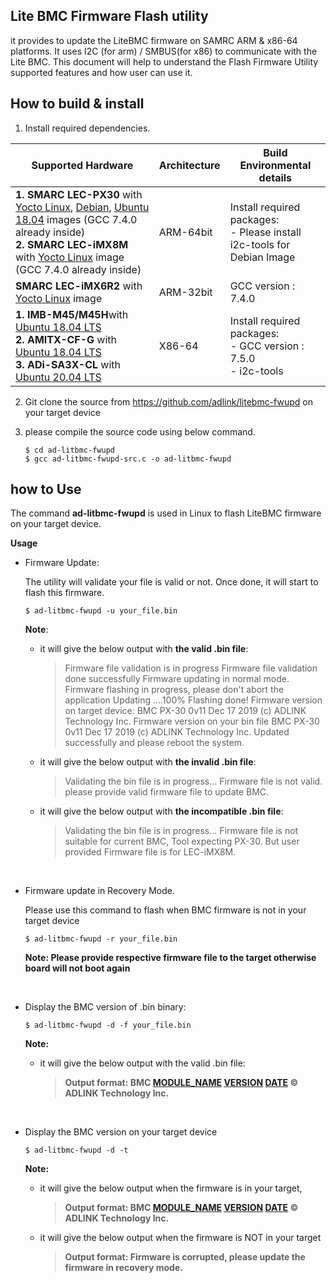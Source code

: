  

## **Lite BMC Firmware Flash utility** 
it provides to update the LiteBMC firmware on SAMRC ARM & x86-64 platforms. It uses I2C (for arm) / SMBUS(for x86) to communicate with the Lite BMC. This document will help to understand the Flash Firmware Utility supported features and how user can use it.



## How to build & install  

1. Install required dependencies.


| Supported Hardware                                           | **Architecture** | **Build Environmental details**                              |
| ------------------------------------------------------------ | ---------------- | ------------------------------------------------------------ |
| **1. SMARC LEC-PX30** with [Yocto Linux](https://docs.ipi.wiki/smarc-ipi/ipi-smarc-px30/YoctoImages.html#Binary-Image-download-Link), [Debian](https://docs.ipi.wiki/smarc-ipi/ipi-smarc-px30/DebianImages.html#Binary-Image-download-Link), [Ubuntu 18.04](https://docs.ipi.wiki/smarc-ipi/ipi-smarc-px30/UbuntuImages.html#Binary-Image-download-Link) images (GCC 7.4.0 already inside) <BR>**2. SMARC LEC-iMX8M** with [Yocto Linux](https://github.com/ADLINK/meta-adlink-nxp/blob/zeus/README.md#lec-imx8m-smarc-module) image (GCC 7.4.0 already inside) | ARM-64bit        | Install required packages:<BR>        - Please install i2c-tools for Debian Image |
| **SMARC LEC-iMX6R2** with [Yocto Linux](https://github.com/ADLINK/meta-adlink-nxp/blob/zeus/README.md#lec-imx6r2-smarc-module) image | ARM-32bit        | GCC version :  7.4.0                                         |
| **1. IMB-M45/M45H**with [Ubuntu 18.04 LTS](https://ubuntu.com/download/desktop) <br>**2. AMITX-CF-G** with [Ubuntu 18.04 LTS](https://ubuntu.com/download/desktop)<br>**3. ADi-SA3X-CL** with [Ubuntu 20.04 LTS](https://ubuntu.com/download/desktop) <br> | X86-64           | Install required packages:<BR>      - GCC version :  7.5.0  <br>      - i2c-tools |

2. Git clone the source from https://github.com/adlink/litebmc-fwupd on your target device

3. please compile the source code using below command.

   ```
   $ cd ad-litbmc-fwupd
   $ gcc ad-litbmc-fwupd-src.c -o ad-litbmc-fwupd 
   ```



## how to Use 

The command **ad-litbmc-fwupd** is used in Linux to flash LiteBMC firmware on your target device.

**Usage**  

* Firmware Update:

  The utility will validate your file is valid or not. Once done, it will start to flash this firmware. 

  ```
  $ ad-litbmc-fwupd -u your_file.bin
  ```

    **Note**: 

  * it will give the below output with **the valid .bin file**:

    > Firmware file validation is in progress
    > Firmware file validation done successfully
    > Firmware updating in normal mode.
    > Firmware flashing in progress, please don't abort the application
    > Updating ….100%
    > Flashing done!
    > Firmware version on target device: BMC PX-30 0v11 Dec 17 2019 (c) ADLINK Technology Inc.
    > Firmware version on your bin file BMC PX-30 0v11 Dec 17 2019 (c) ADLINK Technology Inc.
    > Updated successfully and please reboot the system.
    
  * it will give the below output with **the invalid .bin file**:

    > Validating the bin file is in progress...
    > Firmware file is not valid. please provide valid firmware file to update BMC.
    
  * it will give the below output with **the incompatible .bin file**:
  
    > Validating the bin file is in progress... 
    > Firmware file is not suitable for current BMC, Tool expecting PX-30. But user provided Firmware file is for LEC-iMX8M.
  
  <br>


* Firmware update in Recovery Mode. 

  Please use this command to flash when BMC firmware is not in your target device

  ```
  $ ad-litbmc-fwupd -r your_file.bin
  ```

  **Note: Please provide respective firmware file to the target otherwise board will not boot again**

<br>


* Display the BMC version of .bin binary:

  ```
  $ ad-litbmc-fwupd -d -f your_file.bin
  ```

  **Note:**

  * it will give the below output with the valid .bin file:
  
    > **Output format: BMC [MODULE_NAME](#_Module_Details_:) [VERSION](#_Module_Details_:) [DATE](#_Module_Details_:) © ADLINK Technology Inc.**

<br> 

* Display the BMC version on your target device

  ```
  $ ad-litbmc-fwupd -d -t
  ```

  **Note:**

  * it will give the below output when the firmware is in your target,

    > **Output format: BMC [MODULE_NAME](#_Module_Details_:) [VERSION](#_Module_Details_:) [DATE](#_Module_Details_:) © ADLINK Technology Inc.**

  * it will give the below output when the firmware is NOT in your target

    > **Output format: Firmware is corrupted, please update the firmware in recovery mode.**
  



 



 

 

